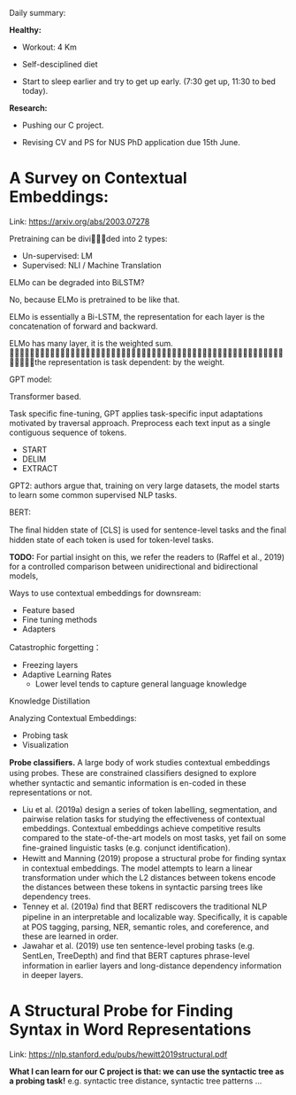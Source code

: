 Daily summary:



**Healthy:**

- Workout: 4 Km

- Self-desciplined diet 
- Start to sleep earlier and try to get up early. (7:30 get up, 11:30 to bed today).



**Research:**

- Pushing our C project.

- Revising CV and PS for NUS PhD application due 15th June. 



# A Survey on Contextual Embeddings:

Link: https://arxiv.org/abs/2003.07278



Pretraining can be divided into 2 types:

- Un-supervised: LM
- Supervised: NLI / Machine Translation



ELMo can be degraded into BiLSTM?

No, because ELMo is pretrained to be like that. 



ELMo is essentially a Bi-LSTM, the representation for each layer is the concatenation of forward and backward.

ELMo has many layer, it is the weighted sum.  the representation is task dependent: by the weight.



GPT model:

Transformer based. 

Task specific fine-tuning, GPT applies task-specific input adaptations motivated by traversal approach. Preprocess each text input as a single contiguous sequence of tokens. 

- START
- DELIM
- EXTRACT



GPT2: authors argue that, training on very large datasets, the model starts to learn some common supervised NLP tasks. 



BERT:

The ﬁnal hidden state of [CLS] is used for sentence-level tasks and the ﬁnal hidden state of each token is used for token-level tasks.



**TODO:** For partial insight on this, we refer the readers to (Raffel et al., 2019) for a controlled comparison between unidirectional and bidirectional models,



Ways to use contextual embeddings for downsream:

- Feature based
- Fine tuning methods
- Adapters



Catastrophic forgetting：

- Freezing layers
- Adaptive Learning Rates
  - Lower level tends to capture general language knowledge



Knowledge Distillation



Analyzing Contextual Embeddings:

- Probing task
- Visualization 



**Probe classiﬁers.** A large body of work studies contextual embeddings using probes. These are constrained classiﬁers designed to explore whether syntactic and semantic information is en-coded in these representations or not. 

- Liu et al. (2019a) design a series of token labelling, segmentation, and pairwise relation tasks for studying the effectiveness of contextual embeddings. Contextual embeddings achieve competitive results compared to the state-of-the-art models on most tasks, yet fail on some ﬁne-grained linguistic tasks (e.g. conjunct identiﬁcation).
- Hewitt and Manning (2019) propose a structural probe for ﬁnding syntax in contextual embeddings. The model attempts to learn a linear transformation under which the L2 distances between tokens encode the distances between these tokens in syntactic parsing trees like dependency trees.
- Tenney et al. (2019a) ﬁnd that BERT rediscovers the traditional NLP pipeline in an interpretable and localizable way. Speciﬁcally, it is capable at POS tagging, parsing, NER, semantic roles, and coreference, and these are learned in order.
- Jawahar et al. (2019) use ten sentence-level probing tasks (e.g. SentLen, TreeDepth) and ﬁnd that BERT captures phrase-level information in earlier layers and long-distance dependency information in deeper layers.





# A Structural Probe for Finding Syntax in Word Representations

Link: https://nlp.stanford.edu/pubs/hewitt2019structural.pdf

**What I can learn for our C project is that: we can use the syntactic tree as a probing task!** e.g. syntactic tree distance, syntactic tree patterns ...



